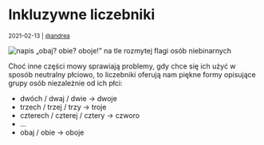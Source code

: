 # Inkluzywne liczebniki

<small>2021-02-13 | [@andrea](/@andrea)</small>

![napis „obaj? obie? oboje!” na tle rozmytej flagi osób niebinarnych](/img-local/blog/oboje.png)

Choć inne części mowy sprawiają problemy, gdy chce się ich użyć w sposób neutralny płciowo,
to liczebniki oferują nam piękne formy opisujące grupy osób niezależnie od ich płci:

 - dwóch / dwaj / dwie → dwoje
 - trzech / trzej / trzy → troje
 - czterech / czterej / cztery → czworo
 - …
 - obaj / obie → oboje
